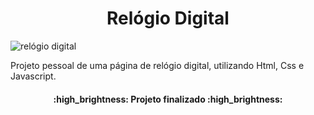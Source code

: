 <h1 align="center">Relógio Digital</h1>


![relógio digital](https://user-images.githubusercontent.com/108768855/186735342-50592d34-9f37-4f02-aae3-4f35de8631ba.jpg)

Projeto pessoal de uma página de relógio digital, utilizando Html, Css e Javascript.


<h4 align="center"> 
    :high_brightness:  Projeto finalizado  :high_brightness:
</h4>

